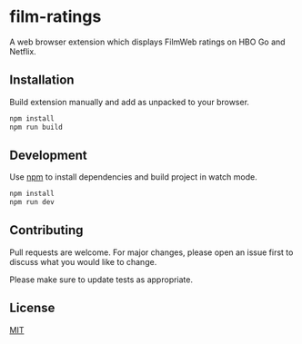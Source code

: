 # film-ratings

A web browser extension which displays FilmWeb ratings on HBO Go and Netflix.

## Installation

Build extension manually and add as unpacked to your browser.

```sh
npm install
npm run build
```

## Development

Use [npm](https://www.npmjs.com/) to install dependencies and build project in watch mode.

```sh
npm install
npm run dev
```

## Contributing

Pull requests are welcome. For major changes, please open an issue first to discuss what you would like to change.

Please make sure to update tests as appropriate.

## License

[MIT](https://choosealicense.com/licenses/mit/)